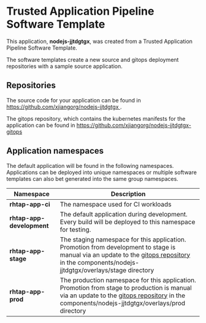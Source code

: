 # Trusted Application Pipeline Software Template

This application, **nodejs-jjtdgtgx**, was created from a Trusted Application Pipeline Software Template.

The software templates create a new source and gitops deployment repositories with a sample source application. 

## Repositories

The source code for your application can be found in [https://github.com/xjiangorg/nodejs-jjtdgtgx ](https://github.com/xjiangorg/nodejs-jjtdgtgx ).
 
The gitops repository, which contains the kubernetes manifests for the application can be found in 
[https://github.com/xjiangorg/nodejs-jjtdgtgx-gitops ](https://github.com/xjiangorg/nodejs-jjtdgtgx-gitops ) 

## Application namespaces 

The default application will be found in the following namespaces. Applications can be deployed into unique namespaces or multiple software templates can also bet generated into the same group namespaces.  

|  Namespace   |  Description   |  
| -------- | -------- |
| **rhtap-app-ci** | The namespace used for CI workloads |
| **rhtap-app-development** | The default application during development. Every build will be deployed to this namespace for testing. |
| **rhtap-app-stage** | The staging namespace for this application. Promotion from development to stage is manual via an update to the [gitops repository](https://github.com/xjiangorg/nodejs-jjtdgtgx-gitops ) in the components/nodejs-jjtdgtgx/overlays/stage directory |
| **rhtap-app-prod** | The production namespace for this application. Promotion from stage to production is manual via an update to the [gitops repository](https://github.com/xjiangorg/nodejs-jjtdgtgx-gitops ) in the components/nodejs-jjtdgtgx/overlays/prod directory |